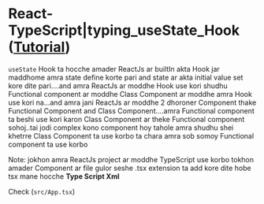 # React-TypeScript|typing_useState_Hook ([Tutorial](https://www.youtube.com/watch?v=eHXQHU7hYW4&list=PLgH5QX0i9K3rGtitufynBKMy5gAFpa1y8&index=97)) 

```useState``` Hook ta hocche amader ReactJs ar builtIn akta Hook jar maddhome amra state define korte pari and state ar akta initial value set kore dite pari....and amra ReactJs ar moddhe Hook use kori shudhu Functional component ar moddhe Class Component ar moddhe amra Hook use kori na...and amra jani ReactJs ar moddhe 2 dhoroner Component thake Functional Component and Class Component....amra Functional component ta beshi use kori karon Class Component ar theke Functional component sohoj..tai jodi complex kono component hoy tahole amra shudhu shei khetrre Class Component ta use korbo ta chara amra sob somoy Functional component ta use korbo

Note: jokhon amra ReactJs project ar moddhe TypeScript use korbo tokhon amader Component ar file gulor seshe .tsx extension ta add kore dite hobe tsx mane hocche **Type Script Xml** 

Check (```src/App.tsx```)

 
